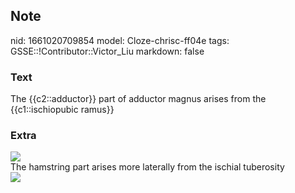 ## Note
nid: 1661020709854
model: Cloze-chrisc-ff04e
tags: GSSE::!Contributor::Victor_Liu
markdown: false

### Text
The {{c2::adductor}} part of adductor magnus arises from the {{c1::ischiopubic ramus}}

### Extra
<img src="paste-ba9ee96c861b6c028084fb4eb90e6d67d70676a8.jpg">
<div>
  The hamstring part arises more laterally from the ischial
  tuberosity
</div>
<div><img src= 
"GnYu3kkn8bt9ifsgt3Ug_sSyqxhtwKC_M._adductor_magnus_NN_1.png"></div>
